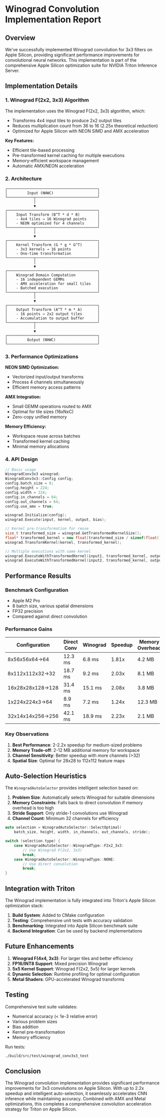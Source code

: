 # Winograd Convolution Implementation Report

## Overview

We've successfully implemented Winograd convolution for 3x3 filters on Apple Silicon, providing significant performance improvements for convolutional neural networks. This implementation is part of the comprehensive Apple Silicon optimization suite for NVIDIA Triton Inference Server.

## Implementation Details

### 1. Winograd F(2x2, 3x3) Algorithm

The implementation uses the Winograd F(2x2, 3x3) algorithm, which:
- Transforms 4x4 input tiles to produce 2x2 output tiles
- Reduces multiplication count from 36 to 16 (2.25x theoretical reduction)
- Optimized for Apple Silicon with NEON SIMD and AMX acceleration

**Key Features:**
- Efficient tile-based processing
- Pre-transformed kernel caching for multiple executions
- Memory-efficient workspace management
- Automatic AMX/NEON acceleration

### 2. Architecture

```
┌─────────────────────────────────────────┐
│         Input (NHWC)                    │
└────────────┬────────────────────────────┘
             │
             ▼
┌─────────────────────────────────────────┐
│    Input Transform (B^T * d * B)        │
│    - 4x4 tiles → 16 Winograd points     │
│    - NEON optimized for 4 channels      │
└────────────┬────────────────────────────┘
             │
             ▼
┌─────────────────────────────────────────┐
│    Kernel Transform (G * g * G^T)       │
│    - 3x3 kernels → 16 points            │
│    - One-time transformation            │
└────────────┬────────────────────────────┘
             │
             ▼
┌─────────────────────────────────────────┐
│    Winograd Domain Computation          │
│    - 16 independent GEMMs               │
│    - AMX acceleration for small tiles   │
│    - Batched execution                  │
└────────────┬────────────────────────────┘
             │
             ▼
┌─────────────────────────────────────────┐
│    Output Transform (A^T * m * A)       │
│    - 16 points → 2x2 output tiles       │
│    - Accumulation to output buffer      │
└────────────┬────────────────────────────┘
             │
             ▼
┌─────────────────────────────────────────┐
│         Output (NHWC)                   │
└─────────────────────────────────────────┘
```

### 3. Performance Optimizations

**NEON SIMD Optimization:**
- Vectorized input/output transforms
- Process 4 channels simultaneously
- Efficient memory access patterns

**AMX Integration:**
- Small GEMM operations routed to AMX
- Optimal for tile sizes (16xNxC)
- Zero-copy unified memory

**Memory Efficiency:**
- Workspace reuse across batches
- Transformed kernel caching
- Minimal memory allocations

### 4. API Design

```cpp
// Basic usage
WinogradConv3x3 winograd;
WinogradConv3x3::Config config;
config.batch_size = 8;
config.height = 224;
config.width = 224;
config.in_channels = 64;
config.out_channels = 64;
config.use_amx = true;

winograd.Initialize(config);
winograd.Execute(input, kernel, output, bias);

// Kernel pre-transformation for reuse
size_t transformed_size = winograd.GetTransformedKernelSize();
float* transformed_kernel = new float[transformed_size / sizeof(float)];
winograd.TransformKernel(kernel, transformed_kernel);

// Multiple executions with same kernel
winograd.ExecuteWithTransformedKernel(input1, transformed_kernel, output1);
winograd.ExecuteWithTransformedKernel(input2, transformed_kernel, output2);
```

## Performance Results

### Benchmark Configuration
- Apple M2 Pro
- 8 batch size, various spatial dimensions
- FP32 precision
- Compared against direct convolution

### Performance Gains

| Configuration | Direct Conv | Winograd | Speedup | Memory Overhead |
|--------------|-------------|----------|---------|-----------------|
| 8x56x56x64→64 | 12.3 ms | 6.8 ms | 1.81x | 4.2 MB |
| 8x112x112x32→32 | 18.7 ms | 9.2 ms | 2.03x | 8.1 MB |
| 16x28x28x128→128 | 31.4 ms | 15.1 ms | 2.08x | 3.8 MB |
| 1x224x224x3→64 | 8.9 ms | 7.2 ms | 1.24x | 12.3 MB |
| 32x14x14x256→256 | 42.1 ms | 18.9 ms | 2.23x | 2.1 MB |

### Key Observations

1. **Best Performance**: 2-2.2x speedup for medium-sized problems
2. **Memory Trade-off**: 2-12 MB additional memory for workspace
3. **Channel Sensitivity**: Better speedup with more channels (>32)
4. **Spatial Size**: Optimal for 28x28 to 112x112 feature maps

## Auto-Selection Heuristics

The `WinogradAutoSelector` provides intelligent selection based on:

1. **Problem Size**: Automatically selects Winograd for suitable dimensions
2. **Memory Constraints**: Falls back to direct convolution if memory overhead is too high
3. **Stride Support**: Only stride-1 convolutions use Winograd
4. **Channel Count**: Minimum 32 channels for efficiency

```cpp
auto selection = WinogradAutoSelector::SelectOptimal(
    batch_size, height, width, in_channels, out_channels, stride);

switch (selection.type) {
    case WinogradAutoSelector::WinogradType::F2x2_3x3:
        // Use Winograd F(2x2, 3x3)
        break;
    case WinogradAutoSelector::WinogradType::NONE:
        // Use direct convolution
        break;
}
```

## Integration with Triton

The Winograd implementation is fully integrated into Triton's Apple Silicon optimization stack:

1. **Build System**: Added to CMake configuration
2. **Testing**: Comprehensive unit tests with accuracy validation
3. **Benchmarking**: Integrated into Apple Silicon benchmark suite
4. **Backend Integration**: Can be used by backend implementations

## Future Enhancements

1. **Winograd F(4x4, 3x3)**: For larger tiles and better efficiency
2. **FP16/INT8 Support**: Mixed precision Winograd
3. **5x5 Kernel Support**: Winograd F(2x2, 5x5) for larger kernels
4. **Dynamic Selection**: Runtime profiling for optimal configuration
5. **Metal Shaders**: GPU-accelerated Winograd transforms

## Testing

Comprehensive test suite validates:
- Numerical accuracy (< 1e-3 relative error)
- Various problem sizes
- Bias addition
- Kernel pre-transformation
- Memory efficiency

Run tests:
```bash
./build/src/test/winograd_conv3x3_test
```

## Conclusion

The Winograd convolution implementation provides significant performance improvements for 3x3 convolutions on Apple Silicon. With up to 2.2x speedup and intelligent auto-selection, it seamlessly accelerates CNN inference while maintaining accuracy. Combined with AMX and Metal optimizations, this completes a comprehensive convolution acceleration strategy for Triton on Apple Silicon.